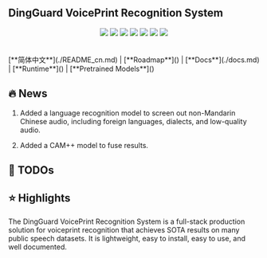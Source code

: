## DingGuard VoicePrint Recognition System

<div align=center>
    <img src="https://img.shields.io/badge/License-Apache%202.0-brightgreen.svg"  />
<img src="https://img.shields.io/badge/Pytorch-1.10.1-green.svg"  />
<img src="https://img.shields.io/badge/Python-3.9-blue.svg"  />
<img src="https://img.shields.io/badge/ECAPATDNN-pink.svg"  />
<img src="https://img.shields.io/badge/CAM++-red.svg"  />
<img src="https://img.shields.io/badge/MINIO-blue.svg"  />
<img src="https://img.shields.io/badge/Long-Yuan-green.svg"  />
</div>
<div>
<br>
<br>
</div>
[**简体中文**](./README_cn.md) | [**Roadmap**]() | [**Docs**](./docs.md) | [**Runtime**]() | [**Pretrained Models**]() 




## 🔥 News

1. Added a language recognition model to screen out non-Mandarin Chinese audio, including foreign languages, dialects, and low-quality audio.

2. Added a CAM++ model to fuse results.



## 🚩 TODOs





## ⭐ Highlights

The DingGuard VoicePrint Recognition System is a full-stack production solution for voiceprint recognition that achieves SOTA results on many public speech datasets. It is lightweight, easy to install, easy to use, and well documented.

